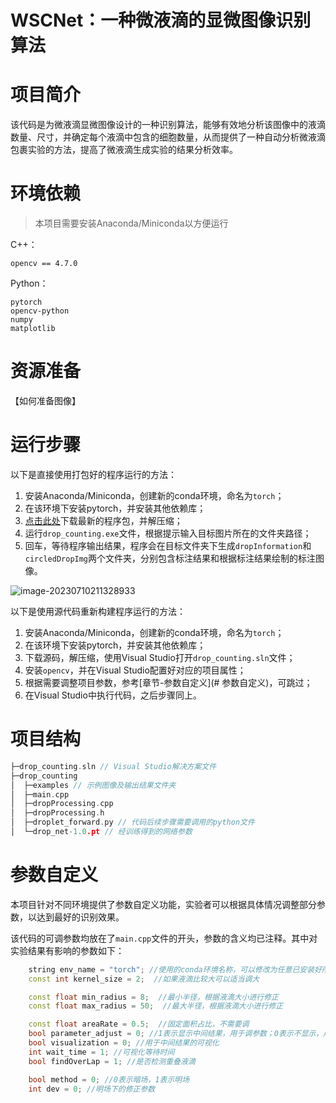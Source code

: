 # WSCNet：一种微液滴的显微图像识别算法

# 项目简介

该代码是为微液滴显微图像设计的一种识别算法，能够有效地分析该图像中的液滴数量、尺寸，并确定每个液滴中包含的细胞数量，从而提供了一种自动分析微液滴包裹实验的方法，提高了微液滴生成实验的结果分析效率。

# 环境依赖

>  本项目需要安装Anaconda/Miniconda以方便运行

C++：

```
opencv == 4.7.0
```

Python：

```
pytorch
opencv-python
numpy
matplotlib
```

# 资源准备

【如何准备图像】

# 运行步骤

以下是直接使用打包好的程序运行的方法：

1. 安装Anaconda/Miniconda，创建新的conda环境，命名为`torch`；
2. 在该环境下安装pytorch，并安装其他依赖库；
3. [点击此处](https://github.com/Loyage/WSCNet/releases/download/v1.0.0/drop_counting-v1.0.0.zip)下载最新的程序包，并解压缩；
4. 运行`drop_counting.exe`文件，根据提示输入目标图片所在的文件夹路径；
5. 回车，等待程序输出结果，程序会在目标文件夹下生成`dropInformation`和`circledDropImg`两个文件夹，分别包含标注结果和根据标注结果绘制的标注图像。

![image-20230710211328933](https://github.com/Loyage/WSCNet/tree/master/drop_counting/examples/example.png)

以下是使用源代码重新构建程序运行的方法：

1. 安装Anaconda/Miniconda，创建新的conda环境，命名为`torch`；
2. 在该环境下安装pytorch，并安装其他依赖库；
3. 下载源码，解压缩，使用Visual Studio打开`drop_counting.sln`文件；
4. 安装`opencv`，并在Visual Studio配置好对应的项目属性；
5. 根据需要调整项目参数，参考[章节-参数自定义](# 参数自定义)，可跳过；
6. 在Visual Studio中执行代码，之后步骤同上。



# 项目结构

```c++
├─drop_counting.sln // Visual Studio解决方案文件
├─drop_counting
│  ├─examples // 示例图像及输出结果文件夹
│  ├─main.cpp
│  ├─dropProcessing.cpp
│  ├─dropProcessing.h
│  ├─droplet_forward.py // 代码后续步骤需要调用的python文件
│  └─drop_net-1.0.pt // 经训练得到的网络参数
```



# 参数自定义

本项目针对不同环境提供了参数自定义功能，实验者可以根据具体情况调整部分参数，以达到最好的识别效果。

该代码的可调参数均放在了`main.cpp`文件的开头，参数的含义均已注释。其中对实验结果有影响的参数如下：

```c++
	string env_name = "torch"; //使用的conda环境名称，可以修改为任意已安装好所有所需库的环境名称
	const int kernel_size = 2;  //如果液滴比较大可以适当调大

	const float min_radius = 8;  //最小半径，根据液滴大小进行修正
	const float max_radius = 50;  //最大半径，根据液滴大小进行修正

	const float areaRate = 0.5;  //固定面积占比，不需要调
	bool parameter_adjust = 0; //1表示显示中间结果，用于调参数；0表示不显示，用于批处理
	bool visualization = 0; //用于中间结果的可视化
	int wait_time = 1; //可视化等待时间
	bool findOverLap = 1; //是否检测重叠液滴

	bool method = 0; //0表示暗场，1表示明场
	int dev = 0; //明场下的修正参数
```

